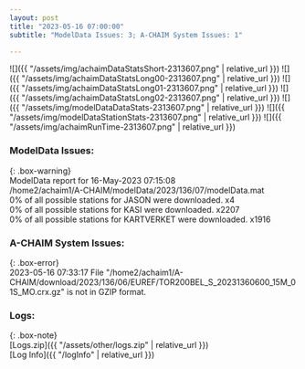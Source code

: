 ```yaml
---
layout: post
title: "2023-05-16 07:00:00"
subtitle: "ModelData Issues: 3; A-CHAIM System Issues: 1"

---
```


![]({{ "/assets/img/achaimDataStatsShort-2313607.png" | relative_url }})
![]({{ "/assets/img/achaimDataStatsLong00-2313607.png" | relative_url }})
![]({{ "/assets/img/achaimDataStatsLong01-2313607.png" | relative_url }})
![]({{ "/assets/img/achaimDataStatsLong02-2313607.png" | relative_url }})
![]({{ "/assets/img/modelDataDataStats-2313607.png" | relative_url }})
![]({{ "/assets/img/modelDataStationStats-2313607.png" | relative_url }})
![]({{ "/assets/img/achaimRunTime-2313607.png" | relative_url }})


### ModelData Issues:  
  
{: .box-warning}  
 ModelData report for 16-May-2023 07:15:08   
 /home2/achaim1/A-CHAIM/modelData/2023/136/07/modelData.mat   
 0% of all possible stations for JASON were downloaded. x4   
 0% of all possible stations for KASI were downloaded. x2207   
 0% of all possible stations for KARTVERKET were downloaded. x1916   
  
### A-CHAIM System Issues:  
  
{: .box-error}  
2023-05-16 07:33:17 File "/home2/achaim1/A-CHAIM/download/2023/136/06/EUREF/TOR200BEL_S_20231360600_15M_01S_MO.crx.gz" is not in GZIP format.  

### Logs:  
  
{: .box-note}  
[Logs.zip]({{ "/assets/other/logs.zip" | relative_url }})  
[Log Info]({{ "/logInfo" | relative_url }})  
